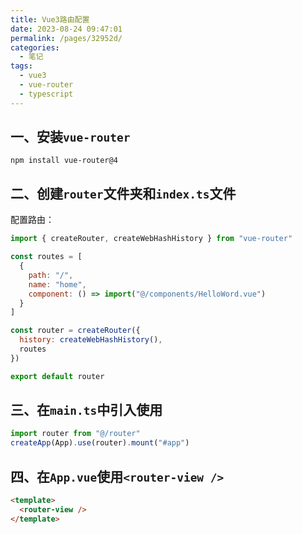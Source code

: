 ```yaml
---
title: Vue3路由配置
date: 2023-08-24 09:47:01
permalink: /pages/32952d/
categories:
  - 笔记
tags:
  - vue3
  - vue-router
  - typescript
---
```


## 一、安装`vue-router`

```
npm install vue-router@4
```

## 二、创建`router`文件夹和`index.ts`文件

配置路由：

```js
import { createRouter, createWebHashHistory } from "vue-router"

const routes = [
  {
    path: "/",
    name: "home",
    component: () => import("@/components/HelloWord.vue")
  }
]

const router = createRouter({
  history: createWebHashHistory(),
  routes
})

export default router
```

## 三、在`main.ts`中引入使用

```js
import router from "@/router"
createApp(App).use(router).mount("#app")
```

## 四、在`App.vue`使用`<router-view />`

```html
<template>
  <router-view />
</template>
```
